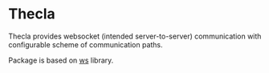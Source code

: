 # Thecla
Thecla provides websocket (intended server-to-server) communication with configurable scheme of communication paths. 


Package is based on [ws](https://github.com/websockets/ws) library.



